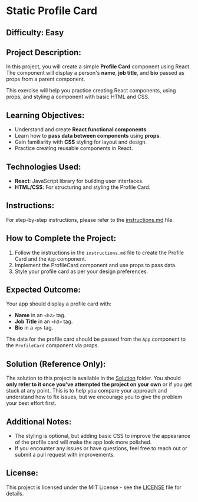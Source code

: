 # Static Profile Card

## Difficulty: Easy

## Project Description:
In this project, you will create a simple **Profile Card** component using React. The component will display a person's **name**, **job title**, and **bio** passed as props from a parent component.

This exercise will help you practice creating React components, using props, and styling a component with basic HTML and CSS.

## Learning Objectives:
- Understand and create **React functional components**.
- Learn how to **pass data between components** using **props**.
- Gain familiarity with **CSS** styling for layout and design.
- Practice creating reusable components in React.

## Technologies Used:
- **React**: JavaScript library for building user interfaces.
- **HTML/CSS**: For structuring and styling the Profile Card.

## Instructions:
For step-by-step instructions, please refer to the [instructions.md](instructions.md) file.

## How to Complete the Project:
1. Follow the instructions in the `instructions.md` file to create the Profile Card and the `App` component.
2. Implement the ProfileCard component and use props to pass data.
3. Style your profile card as per your design preferences.

## Expected Outcome:
Your app should display a profile card with:
- **Name** in an `<h2>` tag.
- **Job Title** in an `<h3>` tag.
- **Bio** in a `<p>` tag.

The data for the profile card should be passed from the `App` component to the `ProfileCard` component via props.

## Solution (Reference Only):
The solution to this project is available in the [Solution](Solution) folder. You should **only refer to it once you've attempted the project on your own** or if you get stuck at any point. This is to help you compare your approach and understand how to fix issues, but we encourage you to give the problem your best effort first.

## Additional Notes:
- The styling is optional, but adding basic CSS to improve the appearance of the profile card will make the app look more polished.
- If you encounter any issues or have questions, feel free to reach out or submit a pull request with improvements.

## License:
This project is licensed under the MIT License - see the [LICENSE](LICENSE) file for details.